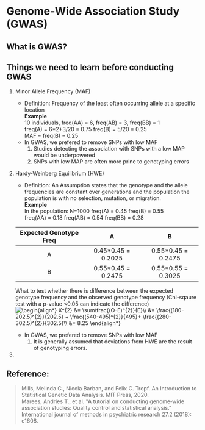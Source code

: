 # Genome-Wide Association Study (GWAS)

## What is GWAS?

## Things we need to learn before conducting GWAS  

1. Minor Allele Frequency (MAF)    
   * Definition: Frequency of the least often occurring allele at a specific location   
   **Example**   
   10 individuals, freq(AA) = 6, freq(AB) = 3, freq(BB) = 1   
   freq(A) = 6*2+3/20 = 0.75 freq(B) = 5/20 = 0.25   
   MAF = freq(B) = 0.25  
   * In GWAS, we prefered to remove SNPs with low MAF
     1. Studies detecting the association with SNPs with a low MAP would be underpowered
     2. SNPs with low MAP are often more prine to genotyping errors  
   
2. Hardy-Weinberg Equilibrium (HWE)  
   * Definition: An Assumption states that the genotype and the allele frequencies are constant over generations and the population the population is with no selection, mutation, or migration.    
   **Example**  
   In the population: 
   N=1000 freq(A) = 0.45 freq(B) = 0.55   
   freq(AA) = 0.18 freq(AB) = 0.54 freq(BB) = 0.28
   
   | Expected Genotype Freq |A                   | B                 |
   |:----------------------:|:------------------:| :----------------:|
   | A                      | 0.45*0.45 = 0.2025 | 0.55*0.45 = 0.2475|
   | B                      | 0.55*0.45 = 0.2475 | 0.55*0.55 = 0.3025|
   
   What to test whether there is difference between the expected genotype frequency and the observed genotype frequency (Chi-sqaure test with a p-value <0.05 can indicate the difference)   
   <img src="https://latex.codecogs.com/gif.latex?\begin{align*}&space;X^{2}&space;&=&space;\sum\frac{(O-E)^{2}}{E}\\&space;&=&space;\frac{(180-202.5)^{2}}{202.5}&space;&plus;&space;\frac{(540-495)^{2}}{495}&plus;&space;\frac{(280-302.5)^{2}}{302.5}\\&space;&=&space;8.25&space;\end{align*}" title="\begin{align*} X^{2} &= \sum\frac{(O-E)^{2}}{E}\\ &= \frac{(180-202.5)^{2}}{202.5} + \frac{(540-495)^{2}}{495}+ \frac{(280-302.5)^{2}}{302.5}\\ &= 8.25 \end{align*}" />   
   
   * In GWAS, we prefered to remove SNPs with low MAF  
     1. It is generally assumed that deviations from HWE are the result of genotyping errors.
3. 

## Reference:  
> Mills, Melinda C., Nicola Barban, and Felix C. Tropf. An Introduction to Statistical Genetic Data Analysis. MIT Press, 2020.  
Marees, Andries T., et al. "A tutorial on conducting genome‐wide association studies: Quality control and statistical analysis." International journal of methods in psychiatric research 27.2 (2018): e1608.
       
